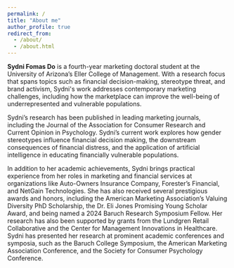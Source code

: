 ```yaml
---
permalink: /
title: "About me"
author_profile: true
redirect_from: 
  - /about/
  - /about.html
---
```


**Sydni Fomas Do** is a fourth-year marketing doctoral student at the University of Arizona’s Eller College of Management. With a research focus that spans topics such as financial decision-making, stereotype threat, and brand activism, Sydni's work addresses contemporary marketing challenges, including how the marketplace can improve the well-being of underrepresented and vulnerable populations.

Sydni’s research has been published in leading marketing journals, including the Journal of the Association for Consumer Research and Current Opinion in Psychology. Sydni’s current work explores how gender stereotypes influence financial decision making, the downstream consequences of financial distress, and the application of artificial intelligence in educating financially vulnerable populations. 

In addition to her academic achievements, Sydni brings practical experience from her roles in marketing and financial services at organizations like Auto-Owners Insurance Company, Forester’s Financial, and NetGain Technologies. She has also received several prestigious awards and honors, including the American Marketing Association’s Valuing Diversity PhD Scholarship, the Dr. Eli Jones Promising Young Scholar Award, and being named a 2024 Baruch Research Symposium Fellow. Her research has also been supported by grants from the Lundgren Retail Collaborative and the Center for Management Innovations in Healthcare. 
Sydni has presented her research at prominent academic conferences and symposia, such as the Baruch College Symposium, the American Marketing Association Conference, and the Society for Consumer Psychology Conference. 

